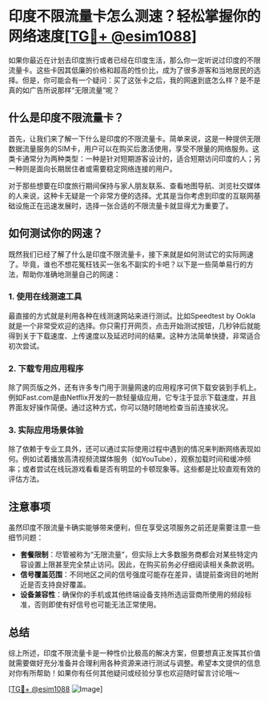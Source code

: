 # 印度不限流量卡怎么测速？轻松掌握你的网络速度[[TG💪+ @esim1088](https://t.me/s/esim1088)]

如果你最近在计划去印度旅行或者已经在印度生活，那么你一定听说过印度的不限流量卡。这些卡因其低廉的价格和超高的性价比，成为了很多游客和当地居民的选择。但是，你可能会有一个疑问：买了这张卡之后，我的网速到底怎么样？是不是真的如广告所说那样“无限流量”呢？

## 什么是印度不限流量卡？

首先，让我们来了解一下什么是印度的不限流量卡。简单来说，这是一种提供无限数据流量服务的SIM卡，用户可以在购买后激活使用，享受不限量的网络服务。这类卡通常分为两种类型：一种是针对短期游客设计的，适合短期访问印度的人；另一种则是面向长期居住者或需要稳定网络连接的用户。

对于那些想要在印度旅行期间保持与家人朋友联系、查看地图导航、浏览社交媒体的人来说，这种卡无疑是一个非常方便的选择。尤其是当你考虑到印度的互联网基础设施正在迅速发展时，选择一张合适的不限流量卡就显得尤为重要了。

## 如何测试你的网速？

既然我们已经了解了什么是印度不限流量卡，接下来就是如何测试它的实际网速了。毕竟，谁也不想花冤枉钱买一张名不副实的卡吧？以下是一些简单易行的方法，帮助你准确地测量自己的网速：

### 1. 使用在线测速工具

最直接的方式就是利用各种在线测速网站来进行测试。比如Speedtest by Ookla就是一个非常受欢迎的选择。你只需打开网页，点击开始测试按钮，几秒钟后就能得到关于下载速度、上传速度以及延迟时间的结果。这种方法简单快捷，非常适合初次尝试。

### 2. 下载专用应用程序

除了网页版之外，还有许多专门用于测量网速的应用程序可供下载安装到手机上。例如Fast.com是由Netflix开发的一款轻量级应用，它专注于显示下载速度，并且界面友好操作简便。通过这种方式，你可以随时随地检查当前连接状况。

### 3. 实际应用场景体验

除了依赖于专业工具外，还可以通过实际使用过程中遇到的情况来判断网络表现如何。例如试着播放高清视频流媒体服务（如YouTube），观察加载时间和缓冲频率；或者尝试在线玩游戏看看是否有明显的卡顿现象等。这些都是比较直观有效的评估方法。

## 注意事项

虽然印度不限流量卡确实能够带来便利，但在享受这项服务之前还是需要注意一些细节问题：

- **套餐限制**：尽管被称为“无限流量”，但实际上大多数服务商都会对某些特定内容设置上限甚至完全禁止访问。因此，在购买前务必仔细阅读相关条款说明。
- **信号覆盖范围**：不同地区之间的信号强度可能存在差异，请提前查询目的地附近是否支持良好覆盖。
- **设备兼容性**：确保你的手机或其他终端设备支持所选运营商所使用的频段标准，否则即使有好信号也可能无法正常使用。

## 总结

综上所述，印度不限流量卡是一种性价比极高的解决方案，但要想真正发挥其价值就需要做好充分准备并合理利用各种资源来进行测试与调整。希望本文提供的信息对你有所帮助！如果你有任何其他疑问或经验分享也欢迎随时留言讨论哦～

[[TG💪+ @esim1088](https://t.me/s/esim1088) ![Image](https://i.postimg.cc/4NQfJmqS/Snipaste-2025-05-13-00-14-12.png)]